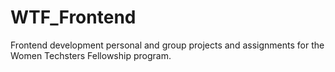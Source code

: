 # WTF_Frontend
Frontend development personal and group projects and assignments for the Women Techsters Fellowship program.
